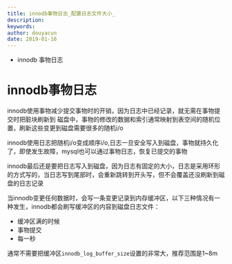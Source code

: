 ```yaml
---
title: innodb事物日志_配置日志文件大小_
description: 
keywords:
author: douyacun
date: 2019-01-16
---
```


- innodb 事物日志



# innodb事物日志

innodb使用事物减少提交事物时的开销，因为日志中已经记录，就无需在事物提交时把脏块刷新到 磁盘中，事物的修改的数据和索引通常映射到表空间的随机位置，刷新这些变更到磁盘需要很多的随机i/o

innodb使用日志把随机i/o变成顺序i/o,日志一旦安全写入到磁盘，事物就持久化了，即使发生故障，mysql也可以通过事物日志，恢复已提交的事物

innodb最后还是要把日志写入到磁盘，因为日志有固定的大小，日志是采用环形的方式写的，当日志写到尾部时，会重新跳转到开头写，但不会覆盖还没刷新到磁盘的日志记录

当innodb变更任何数据时，会写一条变更记录到内存缓冲区，以下三种情况有一种发生，innodb都会刷写缓冲区的内容到磁盘日志文件：
- 缓冲区满的时候
- 事物提交
- 每一秒

通常不需要把缓冲区`innodb_log_buffer_size`设置的非常大，推荐范围是1~8m